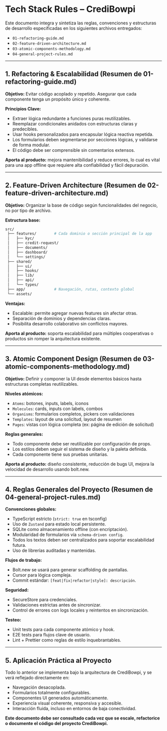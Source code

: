 
# Tech Stack Rules – CrediBowpi

Este documento integra y sintetiza las reglas, convenciones y estructuras de desarrollo especificadas en los siguientes archivos entregados:

- `01-refactoring-guide.md`
- `02-feature-driven-architecture.md`
- `03-atomic-components-methodology.md`
- `04-general-project-rules.md`

---

## 1. Refactoring & Escalabilidad (Resumen de 01-refactoring-guide.md)

**Objetivo:** Evitar código acoplado y repetido. Asegurar que cada componente tenga un propósito único y coherente.

**Principios Clave:**

- Extraer lógica redundante a funciones puras reutilizables.
- Reemplazar condicionales anidados con estructuras claras y predecibles.
- Usar hooks personalizados para encapsular lógica reactiva repetida.
- Los formularios deben segmentarse por secciones lógicas, y validarse de forma modular.
- El código debe ser comprensible sin comentarios extensos.

**Aporta al producto:** mejora mantenibilidad y reduce errores, lo cual es vital para una app offline que requiere alta confiabilidad y fácil depuración.

---

## 2. Feature-Driven Architecture (Resumen de 02-feature-driven-architecture.md)

**Objetivo:** Organizar la base de código según funcionalidades del negocio, no por tipo de archivo.

**Estructura base:**

```bash
src/
 ├── features/        # Cada dominio o sección principal de la app
 │   ├── kyc/
 │   ├── credit-request/
 │   ├── documents/
 │   ├── dashboard/
 │   └── settings/
 ├── shared/
 │   ├── ui/
 │   ├── hooks/
 │   ├── lib/
 │   ├── api/
 │   └── types/
 ├── app/             # Navegación, rutas, contexto global
 └── assets/
```

**Ventajas:**

- Escalable: permite agregar nuevas features sin afectar otras.
- Separación de dominios y dependencias claras.
- Posibilita desarrollo colaborativo sin conflictos mayores.

**Aporta al producto:** soporta escalabilidad para múltiples cooperativas o productos sin romper la arquitectura existente.

---

## 3. Atomic Component Design (Resumen de 03-atomic-components-methodology.md)

**Objetivo:** Definir y componer la UI desde elementos básicos hasta estructuras completas reutilizables.

**Niveles atómicos:**

- `Atoms`: botones, inputs, labels, íconos
- `Molecules`: cards, inputs con labels, combos
- `Organisms`: formularios completos, pickers con validaciones
- `Templates`: layout de una solicitud, layout de resumen
- `Pages`: vistas con lógica completa (ex: página de edición de solicitud)

**Reglas generales:**

- Todo componente debe ser reutilizable por configuración de props.
- Los estilos deben seguir el sistema de diseño y la paleta definida.
- Cada componente tiene sus pruebas unitarias.

**Aporta al producto:** diseño consistente, reducción de bugs UI, mejora la velocidad de desarrollo usando bolt.new.

---

## 4. Reglas Generales del Proyecto (Resumen de 04-general-project-rules.md)

**Convenciones globales:**

- TypeScript estricto (`strict: true` en tsconfig)
- Uso de `Zustand` para estado local persistente.
- SQLite como almacenamiento offline (con encriptación).
- Modularidad de formularios vía `schema-driven config`.
- Todos los textos deben ser centralizados para soportar escalabilidad futura.
- Uso de librerías auditadas y mantenidas.

**Flujos de trabajo:**

- Bolt.new se usará para generar scaffolding de pantallas.
- Cursor para lógica compleja.
- Commit estándar: `[feat|fix|refactor|style]: descripción`.

**Seguridad:**

- SecureStore para credenciales.
- Validaciones estrictas antes de sincronizar.
- Control de errores con logs locales y reintentos en sincronización.

**Testeo:**

- Unit tests para cada componente atómico y hook.
- E2E tests para flujos clave de usuario.
- Lint + Prettier como reglas de estilo inquebrantables.

---

## 5. Aplicación Práctica al Proyecto

Todo lo anterior se implementa bajo la arquitectura de CrediBowpi, y se verá reflejado directamente en:

- Navegación desacoplada.
- Formularios totalmente configurables.
- Componentes UI generados automáticamente.
- Experiencia visual coherente, responsiva y accesible.
- Interacción fluida, incluso en entornos de baja conectividad.

**Este documento debe ser consultado cada vez que se escale, refactorice o documente el código del proyecto CrediBowpi.**
